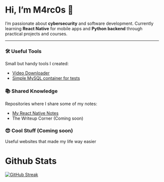 # Hi, I’m M4rc0s 👋
I’m passionate about **cybersecurity** and software development. Currently learning **React Native** for mobile apps and **Python backend** through practical projects and courses.

---

### 🛠 Useful Tools
Small but handy tools I created:  
- [Video Downloader](https://github.com/Shurkon/Video-Downloader)
- [Simple MySQL container for tests](https://github.com/Shurkon/Simple-MySQL-Docker-Container)
### 📚 Shared Knowledge
Repositories where I share some of my notes:  
- [My React Native Notes](https://github.com/Shurkon/My-React-Native-Notes)
- The Writeup Corner (Coming soon)
### 😎 Cool Stuff (Coming soon)
Useful websites that made my life way easier

# Github Stats
[![GitHub Streak](https://github-readme-streak-stats.herokuapp.com?user=Shurkon&theme=dark&hide_border=true&hide_current_streak=true&hide_longest_streak=true)](https://git.io/streak-stats)
